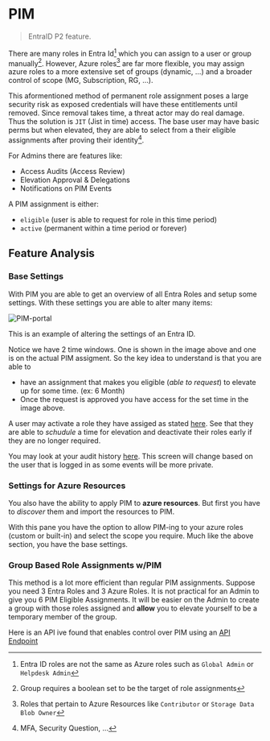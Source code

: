 # PIM

> EntraID P2 feature.


There are many roles in Entra Id[^1] which you can assign to a user or group manually[^2]. However, Azure roles[^3] are far more flexible, you may assign azure roles to a more extensive set of groups (dynamic, ...) and a broader control of scope (MG, Subscription, RG, ...).

This aformentioned method of permanent role assignment poses a large security risk as exposed credentials will have these entitlements until removed. Since removal takes time, a threat actor may do real damage. Thus the solution is `JIT` (Jist in time) access. The base user may have basic perms but when elevated, they are able to select from a their eligible assignments after proving their identity[^4].

For Admins there are features like:
- Access Audits (Access Review)
- Elevation Approval & Delegations
- Notifications on PIM Events

A PIM assignment is either:
- `eligible` (user is able to request for role in this time period)
- `active` (permanent within a time period or forever)

## Feature Analysis

### Base Settings

With PIM you are able to get an overview of all Entra Roles and setup some settings. With these settings you are able to alter many items:

![PIM-portal](https://learn.microsoft.com/en-us/entra/id-governance/privileged-identity-management/media/pim-resource-roles-configure-role-settings/resources-role-setting-details.png)

This is an example of altering the settings of an Entra ID.

Notice we have 2 time windows. One is shown in the image above and one is on the actual PIM assigment. So the key idea to understand is that you are able to 
- have an assignment that makes you eligible (_able to request_) to elevate up for some time. (ex: 6 Month)
- Once the request is approved you have access for the set time in the image above.

A user may activate a role they have assiged as stated [here](https://learn.microsoft.com/en-us/entra/id-governance/privileged-identity-management/pim-how-to-activate-role). See that they are able to _schudule_ a time for elevation and deactivate their roles early if they are no longer required.

You may look at your audit history [here](https://learn.microsoft.com/en-us/entra/id-governance/privileged-identity-management/pim-how-to-use-audit-log). This screen will change based on the user that is logged in as some events will be more private.


### Settings for Azure Resources

You also have the ability to apply PIM to **azure resources**. But first you have to _discover_ them and import the resources to PIM.

With this pane you have the option to allow PIM-ing to your azure roles (custom or built-in) and select the scope you require. Much like the above section, you have the base settings. 

### Group Based Role Assignments w/PIM


This method is a lot more efficient than regular PIM assignments. Suppose you need 3 Entra Roles and 3 Azure Roles. It is not practical for an Admin to give you 6 PIM Eligible Assignments. It will be easier on the Admin to create a group with those roles assigned and **allow** you to elevate yourself to be a temporary member of the group.

Here is an API ive found that enables control over PIM using an [API Endpoint](https://learn.microsoft.com/en-us/graph/api/privilegedaccessgroup-post-eligibilityschedulerequests?view=graph-rest-1.0&tabs=http)


[^1]: Entra ID roles are not the same as Azure roles such as `Global Admin` or `Helpdesk Admin`
[^2]: Group requires a boolean set to be the target of role assignments
[^3]: Roles that pertain to Azure Resources like `Contributor` or `Storage Data Blob Owner`
[^4]: MFA, Security Question, ...
